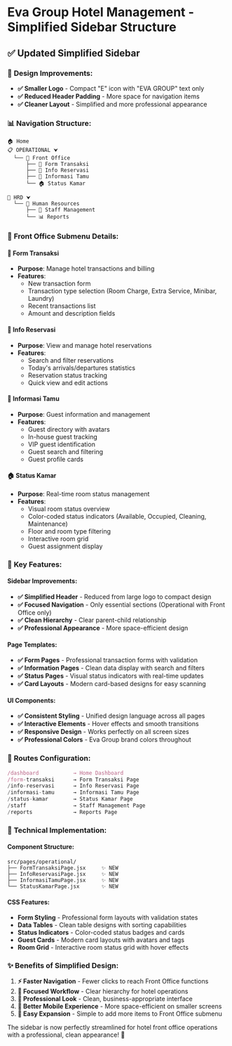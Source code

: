 # Eva Group Hotel Management - Simplified Sidebar Structure

## ✅ **Updated Simplified Sidebar**

### 🎨 **Design Improvements:**
- **✅ Smaller Logo** - Compact "E" icon with "EVA GROUP" text only
- **✅ Reduced Header Padding** - More space for navigation items
- **✅ Cleaner Layout** - Simplified and more professional appearance

### 📊 **Navigation Structure:**

```
🏠 Home
📋 OPERATIONAL ⮟
  └── 🏢 Front Office
      ├── 📝 Form Transaksi
      ├── 📅 Info Reservasi  
      ├── 👥 Informasi Tamu
      └── 🏠 Status Kamar

👥 HRD ⮟
  └── 👤 Human Resources
      ├── 👥 Staff Management
      └── 📊 Reports
```

### 🏢 **Front Office Submenu Details:**

#### **📝 Form Transaksi**
- **Purpose**: Manage hotel transactions and billing
- **Features**: 
  - New transaction form
  - Transaction type selection (Room Charge, Extra Service, Minibar, Laundry)
  - Recent transactions list
  - Amount and description fields

#### **📅 Info Reservasi**
- **Purpose**: View and manage hotel reservations
- **Features**:
  - Search and filter reservations
  - Today's arrivals/departures statistics
  - Reservation status tracking
  - Quick view and edit actions

#### **👥 Informasi Tamu**
- **Purpose**: Guest information and management
- **Features**:
  - Guest directory with avatars
  - In-house guest tracking
  - VIP guest identification
  - Guest search and filtering
  - Guest profile cards

#### **🏠 Status Kamar**
- **Purpose**: Real-time room status management
- **Features**:
  - Visual room status overview
  - Color-coded status indicators (Available, Occupied, Cleaning, Maintenance)
  - Floor and room type filtering
  - Interactive room grid
  - Guest assignment display

### 🎯 **Key Features:**

#### **Sidebar Improvements:**
- **✅ Simplified Header** - Reduced from large logo to compact design
- **✅ Focused Navigation** - Only essential sections (Operational with Front Office only)
- **✅ Clean Hierarchy** - Clear parent-child relationship
- **✅ Professional Appearance** - More space-efficient design

#### **Page Templates:**
- **✅ Form Pages** - Professional transaction forms with validation
- **✅ Information Pages** - Clean data display with search and filters
- **✅ Status Pages** - Visual status indicators with real-time updates
- **✅ Card Layouts** - Modern card-based designs for easy scanning

#### **UI Components:**
- **✅ Consistent Styling** - Unified design language across all pages
- **✅ Interactive Elements** - Hover effects and smooth transitions
- **✅ Responsive Design** - Works perfectly on all screen sizes
- **✅ Professional Colors** - Eva Group brand colors throughout

### 🚀 **Routes Configuration:**

```javascript
/dashboard           → Home Dashboard
/form-transaksi      → Form Transaksi Page
/info-reservasi      → Info Reservasi Page  
/informasi-tamu      → Informasi Tamu Page
/status-kamar        → Status Kamar Page
/staff               → Staff Management Page
/reports             → Reports Page
```

### 📱 **Technical Implementation:**

#### **Component Structure:**
```
src/pages/operational/
├── FormTransaksiPage.jsx     ✨ NEW
├── InfoReservasiPage.jsx     ✨ NEW  
├── InformasiTamuPage.jsx     ✨ NEW
└── StatusKamarPage.jsx       ✨ NEW
```

#### **CSS Features:**
- **Form Styling** - Professional form layouts with validation states
- **Data Tables** - Clean table designs with sorting capabilities
- **Status Indicators** - Color-coded status badges and cards
- **Guest Cards** - Modern card layouts with avatars and tags
- **Room Grid** - Interactive room status grid with hover effects

### ✨ **Benefits of Simplified Design:**

1. **⚡ Faster Navigation** - Fewer clicks to reach Front Office functions
2. **🎯 Focused Workflow** - Clear hierarchy for hotel operations
3. **💼 Professional Look** - Clean, business-appropriate interface
4. **📱 Better Mobile Experience** - More space-efficient on smaller screens
5. **🚀 Easy Expansion** - Simple to add more items to Front Office submenu

The sidebar is now perfectly streamlined for hotel front office operations with a professional, clean appearance! 🎉